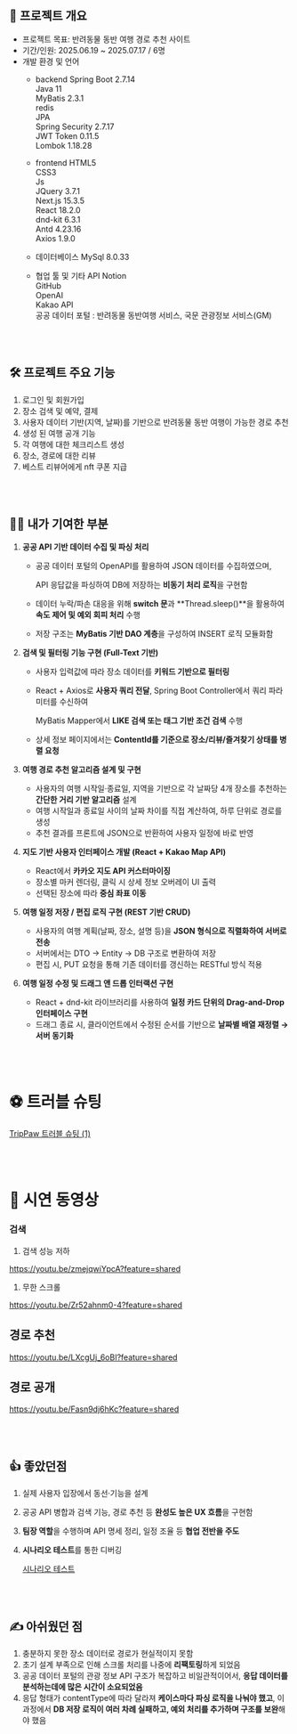 ## 📜 프로젝트 개요

- 프로젝트 목표: 반려동물 동반 여행 경로 추천 사이트
- 기간/인원: 2025.06.19 ~ 2025.07.17 / 6명
- 개발 환경 및 언어
    - backend
        Spring Boot 2.7.14 <br />
        Java 11 <br />
        MyBatis 2.3.1 <br />
        redis <br />
        JPA  <br />
        Spring Security 2.7.17 <br />
        JWT Token 0.11.5 <br />
        Lombok 1.18.28 <br />
        
    - frontend
        HTML5 <br />
        CSS3 <br />
        Js <br />
        JQuery  3.7.1 <br />
        Next.js 15.3.5 <br />
        React 18.2.0 <br />
        dnd-kit 6.3.1 <br />
        Antd 4.23.16 <br />
        Axios 1.9.0 <br />
        
    - 데이터베이스
        MySql 8.0.33 <br />
        
    - 협업 툴 및 기타 API
        Notion <br />
        GitHub <br />
        OpenAI <br />
        Kakao API <br />
        공공 데이터 포털 : 반려동물 동반여행 서비스, 국문 관광정보 서비스(GM) <br />


<br />
<br />

## 🛠️ 프로젝트 주요 기능

1. 로그인 및 회원가입
2. 장소 검색 및 예약, 결제
3. 사용자 데이터 기반(지역, 날짜)를 기반으로 반려동물 동반 여행이 가능한 경로 추천
4. 생성 된 여행 공개 기능
5. 각 여행에 대한 체크리스트 생성
6. 장소, 경로에 대한 리뷰
7. 베스트 리뷰어에게 nft 쿠폰 지급

<br />
<br />

## 👩‍💻 내가 기여한 부분

1. **공공 API 기반 데이터 수집 및 파싱 처리**
    - 공공 데이터 포털의 OpenAPI를 활용하여 JSON 데이터를 수집하였으며,
        
        API 응답값을 파싱하여 DB에 저장하는 **비동기 처리 로직**을 구현함
        
    - 데이터 누락/파손 대응을 위해 **switch 문**과 **Thread.sleep()**을 활용하여 **속도 제어 및 예외 회피 처리** 수행
    - 저장 구조는 **MyBatis 기반 DAO 계층**을 구성하여 INSERT 로직 모듈화함
    
2. **검색 및 필터링 기능 구현 (Full-Text 기반)**
    - 사용자 입력값에 따라 장소 데이터를 **키워드 기반으로 필터링**
    - React + Axios로 **사용자 쿼리 전달**, Spring Boot Controller에서 쿼리 파라미터를 수신하여
        
        MyBatis Mapper에서 **LIKE 검색 또는 태그 기반 조건 검색** 수행
        
    - 상세 정보 페이지에서는 **ContentId를 기준으로 장소/리뷰/즐겨찾기 상태를 병렬 요청**
    
3. **여행 경로 추천 알고리즘 설계 및 구현**
    - 사용자의 여행 시작일·종료일, 지역을 기반으로 각 날짜당 4개 장소를 추천하는 **간단한 거리 기반 알고리즘** 설계
    - 여행 시작일과 종료일 사이의 날짜 차이를 직접 계산하여, 하루 단위로 경로를 생성
    - 추천 결과를 프론트에 JSON으로 반환하여 사용자 일정에 바로 반영
    
4. **지도 기반 사용자 인터페이스 개발 (React + Kakao Map API)**
    - React에서 **카카오 지도 API 커스터마이징**
    - 장소별 마커 렌더링, 클릭 시 상세 정보 오버레이 UI 출력
    - 선택된 장소에 따라 **중심 좌표 이동**
    
5. **여행 일정 저장 / 편집 로직 구현 (REST 기반 CRUD)**
    - 사용자의 여행 계획(날짜, 장소, 설명 등)을 **JSON 형식으로 직렬화하여 서버로 전송**
    - 서버에서는 DTO → Entity → DB 구조로 변환하여 저장
    - 편집 시, PUT 요청을 통해 기존 데이터를 갱신하는 RESTful 방식 적용
    
6. **여행 일정 수정 및 드래그 앤 드롭 인터랙션 구현**
    - React + dnd-kit 라이브러리를 사용하여 **일정 카드 단위의 Drag-and-Drop 인터페이스 구현**
    - 드래그 종료 시, 클라이언트에서 수정된 순서를 기반으로 **날짜별 배열 재정렬 → 서버 동기화**

<br />
<br />

# ⚽ 트러블 슈팅

[TripPaw 트러블 슈팅 (1)](https://www.notion.so/2416ee8f3de980cb9cc1ff1099260e3d?pvs=21)

<br />
<br />

# 🎥 시연 동영상

### 검색

1. 검색 성능 저하

https://youtu.be/zmejqwiYpcA?feature=shared

1. 무한 스크롤 

https://youtu.be/Zr52ahnm0-4?feature=shared



## 경로 추천

https://youtu.be/LXcgUj_6oBI?feature=shared



## 경로 공개

https://youtu.be/Fasn9dj6hKc?feature=shared


<br />
<br />


## 👍 좋았던점

1. 실제 사용자 입장에서 동선·기능을 설계
2. 공공 API 병합과 검색 기능, 경로 추천 등 **완성도 높은 UX 흐름**을 구현함
3. **팀장 역할**을 수행하며 API 명세 정리, 일정 조율 등 **협업 전반을 주도**
4. **시나리오 테스트**를 통한 디버깅
    
    [시나리오 테스트](https://www.notion.so/23d6ee8f3de980acb317d4b169b2b69c?pvs=21)

<br />
<br />

## ✍️ 아쉬웠던 점

1. 충분하지 못한 장소 데이터로 경로가 현실적이지 못함
2. 초기 설계 부족으로 인해 스크롤 처리를 나중에 **리팩토링**하게 되었음 
3. 공공 데이터 포털의 관광 정보 API 구조가 복잡하고 비일관적이어서, **응답 데이터를 분석하는데에 많은 시간이 소요되었음**
4. 응답 형태가 contentType에 따라 달라져 **케이스마다 파싱 로직을 나눠야 했고**, 이 과정에서 **DB 저장 로직이 여러 차례 실패하고, 예외 처리를 추가하며 구조를 보완**해야 했음
